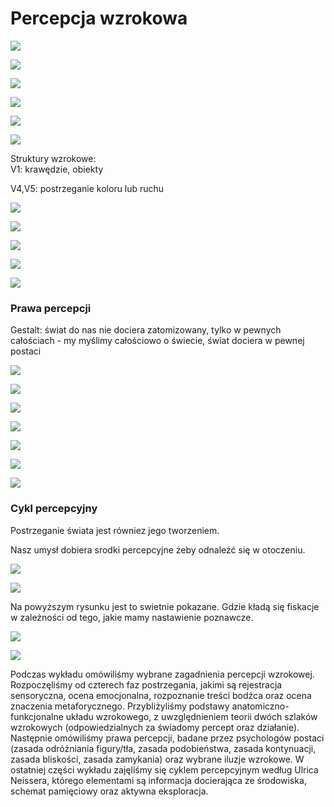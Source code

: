 # Percepcja wzrokowa

![](../.gitbook/assets/zrzut-ekranu-2020-02-29-o-17.25.54.png)

![](../.gitbook/assets/zrzut-ekranu-2020-02-29-o-17.27.15.png)

![](../.gitbook/assets/zrzut-ekranu-2020-02-29-o-17.27.50.png)

![](../.gitbook/assets/zrzut-ekranu-2020-02-29-o-17.28.09.png)

![](../.gitbook/assets/zrzut-ekranu-2020-02-29-o-17.29.26.png)

![](../.gitbook/assets/zrzut-ekranu-2020-02-29-o-17.30.12.png)

Struktury wzrokowe:  
V1: krawędzie, obiekty

V4,V5: postrzeganie koloru lub ruchu

![](../.gitbook/assets/zrzut-ekranu-2020-02-29-o-17.31.31.png)

![](../.gitbook/assets/zrzut-ekranu-2020-02-29-o-17.32.17.png)

![](../.gitbook/assets/zrzut-ekranu-2020-02-29-o-17.34.26.png)

![](../.gitbook/assets/zrzut-ekranu-2020-02-29-o-17.34.57.png)

![](../.gitbook/assets/zrzut-ekranu-2020-02-29-o-17.35.39.png)

### Prawa percepcji

Gestalt: świat do nas nie dociera zatomizowany, tylko w pewnych całościach - my myślimy całościowo o świecie, świat dociera w pewnej postaci

![](../.gitbook/assets/zrzut-ekranu-2020-02-29-o-17.43.34.png)

![](../.gitbook/assets/zrzut-ekranu-2020-02-29-o-17.45.47.png)

![](../.gitbook/assets/zrzut-ekranu-2020-02-29-o-17.47.47.png)

![](../.gitbook/assets/zrzut-ekranu-2020-02-29-o-17.49.05.png)

![](../.gitbook/assets/zrzut-ekranu-2020-02-29-o-17.49.25.png)

![](../.gitbook/assets/zrzut-ekranu-2020-02-29-o-17.49.56.png)

![](../.gitbook/assets/zrzut-ekranu-2020-02-29-o-17.50.24.png)

### Cykl percepcyjny

Postrzeganie świata jest równiez jego tworzeniem.

Nasz umysł dobiera srodki percepcyjne żeby odnaleźć się w otoczeniu.

![](../.gitbook/assets/zrzut-ekranu-2020-02-29-o-17.54.15.png)

![](../.gitbook/assets/zrzut-ekranu-2020-02-29-o-17.55.33.png)

Na powyższym rysunku jest to swietnie pokazane. Gdzie kładą się fiskacje w zależności od tego, jakie mamy nastawienie poznawcze.

![](../.gitbook/assets/zrzut-ekranu-2020-02-29-o-17.57.21.png)

![](../.gitbook/assets/zrzut-ekranu-2020-02-29-o-17.58.54.png)

Podczas wykładu omówiliśmy wybrane zagadnienia percepcji wzrokowej. Rozpoczęliśmy od czterech faz postrzegania, jakimi są rejestracja sensoryczna, ocena emocjonalna, rozpoznanie treści bodźca oraz ocena znaczenia metaforycznego. Przybliżyliśmy podstawy anatomiczno-funkcjonalne układu wzrokowego, z uwzględnieniem teorii dwóch szlaków wzrokowych \(odpowiedzialnych za świadomy percept oraz działanie\). Następnie omówiliśmy prawa percepcji, badane przez psychologów postaci \(zasada odróżniania figury/tła, zasada podobieństwa, zasada kontynuacji, zasada bliskości, zasada zamykania\) oraz wybrane iluzje wzrokowe. W ostatniej części wykładu zajęliśmy się cyklem percepcyjnym według Ulrica Neissera, którego elementami są informacja docierająca ze środowiska, schemat pamięciowy oraz aktywna eksploracja.

